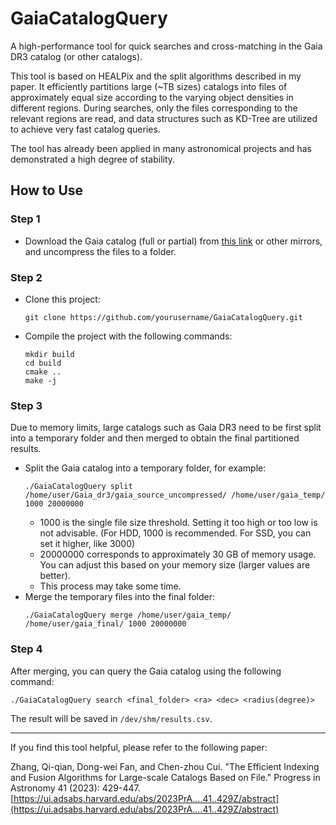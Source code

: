 # GaiaCatalogQuery
A high-performance tool for quick searches and cross-matching in the Gaia DR3 catalog (or other catalogs).

This tool is based on HEALPix and the split algorithms described in my paper. It efficiently partitions large (~TB sizes) catalogs into files of approximately equal size according to the varying object densities in different regions. During searches, only the files corresponding to the relevant regions are read, and data structures such as KD-Tree are utilized to achieve very fast catalog queries. 

The tool has already been applied in many astronomical projects and has demonstrated a high degree of stability.

## How to Use

### Step 1
* Download the Gaia catalog (full or partial) from [this link](https://cdn.gea.esac.esa.int/Gaia/gdr3/gaia_source/) or other mirrors, and uncompress the files to a folder.

### Step 2
* Clone this project:
  ```shell
  git clone https://github.com/yourusername/GaiaCatalogQuery.git
  ```
* Compile the project with the following commands:
  ```shell
  mkdir build
  cd build
  cmake ..
  make -j
  ```

### Step 3
Due to memory limits, large catalogs such as Gaia DR3 need to be first split into a temporary folder and then merged to obtain the final partitioned results.
* Split the Gaia catalog into a temporary folder, for example:
  ```shell
  ./GaiaCatalogQuery split /home/user/Gaia_dr3/gaia_source_uncompressed/ /home/user/gaia_temp/ 1000 20000000
  ```
    * 1000 is the single file size threshold. Setting it too high or too low is not advisable. (For HDD, 1000 is recommended. For SSD, you can set it higher, like 3000)
    * 20000000 corresponds to approximately 30 GB of memory usage. You can adjust this based on your memory size (larger values are better).
    * This process may take some time.
* Merge the temporary files into the final folder:
  ```shell
  ./GaiaCatalogQuery merge /home/user/gaia_temp/ /home/user/gaia_final/ 1000 20000000
  ```

### Step 4
After merging, you can query the Gaia catalog using the following command:
  ```shell
  ./GaiaCatalogQuery search <final_folder> <ra> <dec> <radius(degree)>
  ```
The result will be saved in `/dev/shm/results.csv`.

---

If you find this tool helpful, please refer to the following paper:

Zhang, Qi-qian, Dong-wei Fan, and Chen-zhou Cui. "The Efficient Indexing and Fusion Algorithms for Large-scale Catalogs Based on File." Progress in Astronomy 41 (2023): 429-447. [https://ui.adsabs.harvard.edu/abs/2023PrA....41..429Z/abstract](https://ui.adsabs.harvard.edu/abs/2023PrA....41..429Z/abstract)